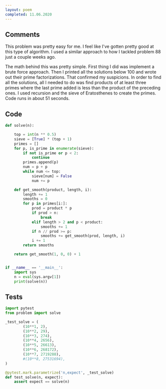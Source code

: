 ```yaml
---
layout: poem
completed: 11.06.2020
---
```


## Comments

This problem was pretty easy for me.  I feel like I've gotten pretty good at
this type of algorithm.  I used a similar approach to how I tackled problem 88
just a couple weeks ago.

The math behind this was pretty simple.  First thing I did was implement a
brute force approach.  Then I printed all the solutions below 100 and wrote out
their prime factorizations.  That confirmed my suspicions.  In order to find
all the solutions, all I needed to do was find products of at least three
primes where the last prime added is less than the product of the preceding
ones.  I used recursion and the sieve of Eratosthenes to create the primes.
Code runs in about 51 seconds.

## Code

```python
def solve(n):

    top = int(n ** 0.5)
    sieve = [True] * (top + 1)
    primes = []
    for p, is_prime in enumerate(sieve):
        if not is_prime or p < 2:
            continue
        primes.append(p)
        num = p + p
        while num <= top:
            sieve[num] = False
            num += p

    def get_smooth(product, length, i):
        length += 1
        smooths = 0
        for p in primes[i:]:
            prod = product * p
            if prod > n:
                break
            elif length > 2 and p < product:
                smooths += 1
            if n // prod >= p:
                smooths += get_smooth(prod, length, i)
            i += 1
        return smooths

    return get_smooth(1, 0, 0) + 1


if __name__ == '__main__':
    import sys
    n = eval(sys.argv[1])
    print(solve(n))
```

## Tests

```python
import pytest
from problem import solve

_test_solve = (
        (10**1, 2),
        (10**2, 29),
        (10**3, 274),
        (10**4, 2656),
        (10**5, 26613),
        (10**6, 268172),
        (10**7, 2719288),
        #(10**8, 27531694),
)

@pytest.mark.parametrize('n,expect', _test_solve)
def test_solve(n, expect):
    assert expect == solve(n)
```
